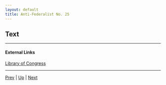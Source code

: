 ```yaml
---
layout: default
title: Anti-Federalist No. 25
---
```


## Text

---
#### External Links
[Library of Congress]()

---

[Prev](24.md) | [Up](README.md) | [Next](26.md)
